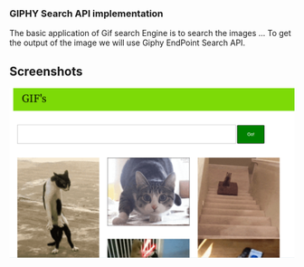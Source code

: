 ### GIPHY Search API implementation

 The basic application of Gif search Engine is to search the images ... To get the output of the image we will use Giphy EndPoint Search API.


## Screenshots

![App Screenshot](giphy.png)
